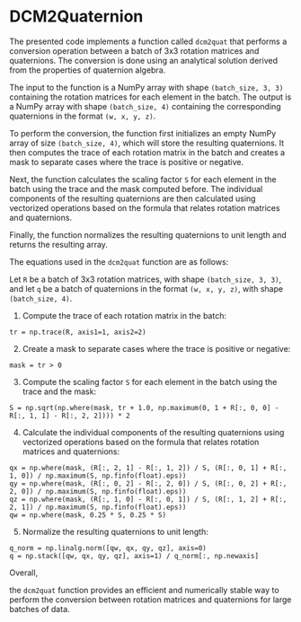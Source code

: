 # DCM2Quaternion

The presented code implements a function called `dcm2quat` that performs a conversion operation between a batch of 3x3 rotation matrices and quaternions. The conversion is done using an analytical solution derived from the properties of quaternion algebra.

The input to the function is a NumPy array with shape `(batch_size, 3, 3)` containing the rotation matrices for each element in the batch. The output is a NumPy array with shape `(batch_size, 4)` containing the corresponding quaternions in the format `(w, x, y, z)`.

To perform the conversion, the function first initializes an empty NumPy array of size `(batch_size, 4)`, which will store the resulting quaternions. It then computes the trace of each rotation matrix in the batch and creates a mask to separate cases where the trace is positive or negative.

Next, the function calculates the scaling factor `S` for each element in the batch using the trace and the mask computed before. The individual components of the resulting quaternions are then calculated using vectorized operations based on the formula that relates rotation matrices and quaternions.

Finally, the function normalizes the resulting quaternions to unit length and returns the resulting array.

The equations used in the `dcm2quat` function are as follows:

Let `R` be a batch of 3x3 rotation matrices, with shape `(batch_size, 3, 3)`, and let `q` be a batch of quaternions in the format `(w, x, y, z)`, with shape `(batch_size, 4)`.

1. Compute the trace of each rotation matrix in the batch:
```
tr = np.trace(R, axis1=1, axis2=2)
```

2. Create a mask to separate cases where the trace is positive or negative:
```
mask = tr > 0
```

3. Compute the scaling factor `S` for each element in the batch using the trace and the mask:
```
S = np.sqrt(np.where(mask, tr + 1.0, np.maximum(0, 1 + R[:, 0, 0] - R[:, 1, 1] - R[:, 2, 2]))) * 2
```

4. Calculate the individual components of the resulting quaternions using vectorized operations based on the formula that relates rotation matrices and quaternions:
```
qx = np.where(mask, (R[:, 2, 1] - R[:, 1, 2]) / S, (R[:, 0, 1] + R[:, 1, 0]) / np.maximum(S, np.finfo(float).eps))
qy = np.where(mask, (R[:, 0, 2] - R[:, 2, 0]) / S, (R[:, 0, 2] + R[:, 2, 0]) / np.maximum(S, np.finfo(float).eps))
qz = np.where(mask, (R[:, 1, 0] - R[:, 0, 1]) / S, (R[:, 1, 2] + R[:, 2, 1]) / np.maximum(S, np.finfo(float).eps))
qw = np.where(mask, 0.25 * S, 0.25 * S)
```

5. Normalize the resulting quaternions to unit length:
```
q_norm = np.linalg.norm([qw, qx, qy, qz], axis=0)
q = np.stack([qw, qx, qy, qz], axis=1) / q_norm[:, np.newaxis]
```

Overall,

 the `dcm2quat` function provides an efficient and numerically stable way to perform the conversion between rotation matrices and quaternions for large batches of data.
